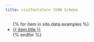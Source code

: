 ```yaml
---
title: vizzToolsCore JSON Schema
---
```


<ul>
   {% for item in site.data.examples %}
      <li><a href="json-schema/{{ item.title }}.html">{{ item.title }}</a></li>
   {% endfor %}
</ul>
